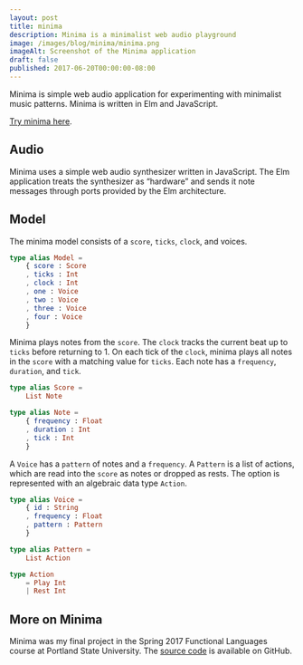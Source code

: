 ```yaml
---
layout: post
title: minima
description: Minima is a minimalist web audio playground
image: /images/blog/minima/minima.png
imageAlt: Screenshot of the Minima application
draft: false
published: 2017-06-20T00:00:00-08:00
---
```


Minima is simple web audio application for experimenting with minimalist music
patterns. Minima is written in Elm and JavaScript.

[Try minima here](https://minima.brianginsburg.com).

## Audio

Minima uses a simple web audio synthesizer written in JavaScript. The Elm
application treats the synthesizer as “hardware” and sends it note messages
through ports provided by the Elm architecture.

## Model

The minima model consists of a `score`, `ticks`, `clock`, and voices.

```elm
type alias Model =
    { score : Score
    , ticks : Int
    , clock : Int
    , one : Voice
    , two : Voice
    , three : Voice
    , four : Voice
    }
```

Minima plays notes from the `score`. The `clock` tracks the current beat up to `ticks` before
returning to 1. On each tick of the `clock`, minima plays all notes in the `score` with a
matching value for `ticks`. Each note has a `frequency`, `duration`, and `tick`.

```elm
type alias Score =
    List Note

type alias Note =
    { frequency : Float
    , duration : Int
    , tick : Int
    }
```

A `Voice` has a `pattern` of notes and a `frequency`. A `Pattern` is a list of actions, which are
read into the `score` as notes or dropped as rests. The option is represented with an algebraic
data type `Action`.

```elm
type alias Voice =
    { id : String
    , frequency : Float
    , pattern : Pattern
    }

type alias Pattern =
    List Action

type Action
    = Play Int
    | Rest Int
```

## More on Minima

Minima was my final project in the Spring 2017 Functional Languages course at
Portland State University. The [source code](https://github.com/bgins/minima)
is available on GitHub.
